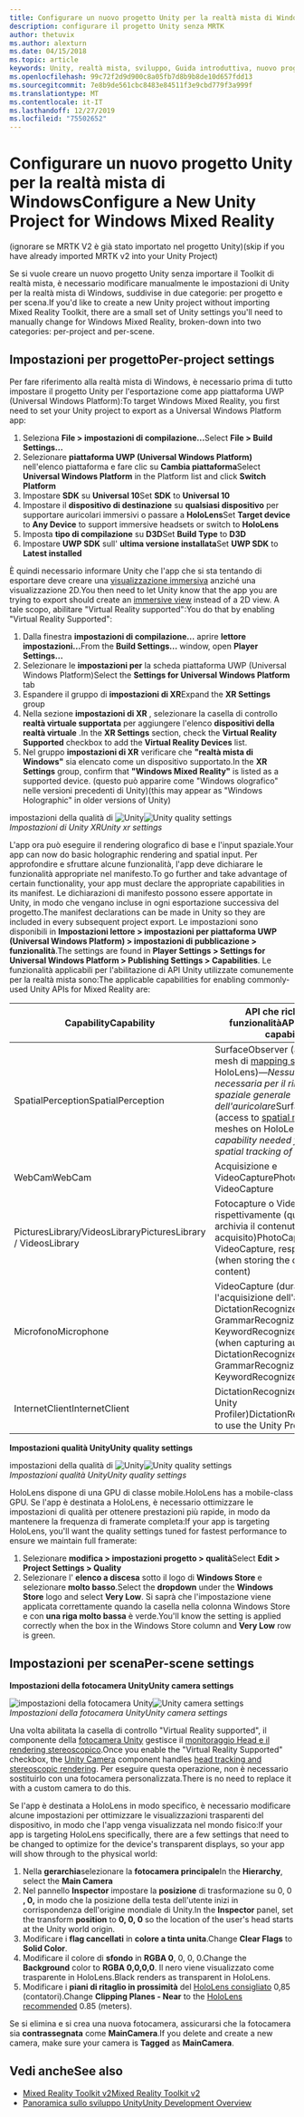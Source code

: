 ```yaml
---
title: Configurare un nuovo progetto Unity per la realtà mista di Windows
description: configurare il progetto Unity senza MRTK
author: thetuvix
ms.author: alexturn
ms.date: 04/15/2018
ms.topic: article
keywords: Unity, realtà mista, sviluppo, Guida introduttiva, nuovo progetto
ms.openlocfilehash: 99c72f2d9d900c8a05fb7d8b9b8de10d657fdd13
ms.sourcegitcommit: 7e8b9de561cbc8483e84511f3e9cbd779f3a999f
ms.translationtype: MT
ms.contentlocale: it-IT
ms.lasthandoff: 12/27/2019
ms.locfileid: "75502652"
---
```

# <a name="configure-a-new-unity-project-for-windows-mixed-reality"></a><span data-ttu-id="7162a-104">Configurare un nuovo progetto Unity per la realtà mista di Windows</span><span class="sxs-lookup"><span data-stu-id="7162a-104">Configure a New Unity Project for Windows Mixed Reality</span></span> 

<span data-ttu-id="7162a-105">(ignorare se MRTK V2 è già stato importato nel progetto Unity)</span><span class="sxs-lookup"><span data-stu-id="7162a-105">(skip if you have already imported MRTK v2 into your Unity Project)</span></span>

<span data-ttu-id="7162a-106">Se si vuole creare un nuovo progetto Unity senza importare il Toolkit di realtà mista, è necessario modificare manualmente le impostazioni di Unity per la realtà mista di Windows, suddivise in due categorie: per progetto e per scena.</span><span class="sxs-lookup"><span data-stu-id="7162a-106">If you'd like to create a new Unity project without importing Mixed Reality Toolkit, there are a small set of Unity settings you'll need to manually change for Windows Mixed Reality, broken-down into two categories: per-project and per-scene.</span></span>

## <a name="per-project-settings"></a><span data-ttu-id="7162a-107">Impostazioni per progetto</span><span class="sxs-lookup"><span data-stu-id="7162a-107">Per-project settings</span></span>

<span data-ttu-id="7162a-108">Per fare riferimento alla realtà mista di Windows, è necessario prima di tutto impostare il progetto Unity per l'esportazione come app piattaforma UWP (Universal Windows Platform):</span><span class="sxs-lookup"><span data-stu-id="7162a-108">To target Windows Mixed Reality, you first need to set your Unity project to export as a Universal Windows Platform app:</span></span> 
1. <span data-ttu-id="7162a-109">Seleziona **File > impostazioni di compilazione...**</span><span class="sxs-lookup"><span data-stu-id="7162a-109">Select **File > Build Settings...**</span></span>
2. <span data-ttu-id="7162a-110">Selezionare **piattaforma UWP (Universal Windows Platform)** nell'elenco piattaforma e fare clic su **Cambia piattaforma**</span><span class="sxs-lookup"><span data-stu-id="7162a-110">Select **Universal Windows Platform** in the Platform list and click **Switch Platform**</span></span>
3. <span data-ttu-id="7162a-111">Impostare **SDK** su **Universal 10**</span><span class="sxs-lookup"><span data-stu-id="7162a-111">Set **SDK** to **Universal 10**</span></span>
4. <span data-ttu-id="7162a-112">Impostare il **dispositivo di destinazione** su **qualsiasi dispositivo** per supportare auricolari immersivi o passare a **HoloLens**</span><span class="sxs-lookup"><span data-stu-id="7162a-112">Set **Target device** to **Any Device** to support immersive headsets or switch to **HoloLens**</span></span>
5. <span data-ttu-id="7162a-113">Imposta **tipo di compilazione** su **D3D**</span><span class="sxs-lookup"><span data-stu-id="7162a-113">Set **Build Type** to **D3D**</span></span>
6. <span data-ttu-id="7162a-114">Impostare **UWP SDK** sull' **ultima versione installata**</span><span class="sxs-lookup"><span data-stu-id="7162a-114">Set **UWP SDK** to **Latest installed**</span></span>

<span data-ttu-id="7162a-115">È quindi necessario informare Unity che l'app che si sta tentando di esportare deve creare una [visualizzazione immersiva](app-views.md) anziché una visualizzazione 2D.</span><span class="sxs-lookup"><span data-stu-id="7162a-115">You then need to let Unity know that the app you are trying to export should create an [immersive view](app-views.md) instead of a 2D view.</span></span> <span data-ttu-id="7162a-116">A tale scopo, abilitare "Virtual Reality supported":</span><span class="sxs-lookup"><span data-stu-id="7162a-116">You do that by enabling "Virtual Reality Supported":</span></span>
1. <span data-ttu-id="7162a-117">Dalla finestra **impostazioni di compilazione...** aprire **lettore impostazioni...**</span><span class="sxs-lookup"><span data-stu-id="7162a-117">From the **Build Settings...** window, open **Player Settings...**</span></span>
2. <span data-ttu-id="7162a-118">Selezionare le **impostazioni per** la scheda piattaforma UWP (Universal Windows Platform)</span><span class="sxs-lookup"><span data-stu-id="7162a-118">Select the **Settings for Universal Windows Platform** tab</span></span>
3. <span data-ttu-id="7162a-119">Espandere il gruppo di **impostazioni di XR**</span><span class="sxs-lookup"><span data-stu-id="7162a-119">Expand the **XR Settings** group</span></span>
4. <span data-ttu-id="7162a-120">Nella sezione **impostazioni di XR** , selezionare la casella di controllo **realtà virtuale supportata** per aggiungere l'elenco **dispositivi della realtà virtuale** .</span><span class="sxs-lookup"><span data-stu-id="7162a-120">In the **XR Settings** section, check the **Virtual Reality Supported** checkbox to add the **Virtual Reality Devices** list.</span></span>
5. <span data-ttu-id="7162a-121">Nel gruppo **impostazioni di XR** verificare che **"realtà mista di Windows"** sia elencato come un dispositivo supportato.</span><span class="sxs-lookup"><span data-stu-id="7162a-121">In the **XR Settings** group, confirm that **"Windows Mixed Reality"** is listed as a supported device.</span></span> <span data-ttu-id="7162a-122">(questo può apparire come "Windows olografico" nelle versioni precedenti di Unity)</span><span class="sxs-lookup"><span data-stu-id="7162a-122">(this may appear as "Windows Holographic" in older versions of Unity)</span></span>

<span data-ttu-id="7162a-123">impostazioni della qualità di ![Unity](images/getting-started-unity-quality-settings.jpg)</span><span class="sxs-lookup"><span data-stu-id="7162a-123">![Unity quality settings](images/getting-started-unity-quality-settings.jpg)</span></span><br>
<span data-ttu-id="7162a-124">*Impostazioni di Unity XR*</span><span class="sxs-lookup"><span data-stu-id="7162a-124">*Unity xr settings*</span></span>

<span data-ttu-id="7162a-125">L'app ora può eseguire il rendering olografico di base e l'input spaziale.</span><span class="sxs-lookup"><span data-stu-id="7162a-125">Your app can now do basic holographic rendering and spatial input.</span></span> <span data-ttu-id="7162a-126">Per approfondire e sfruttare alcune funzionalità, l'app deve dichiarare le funzionalità appropriate nel manifesto.</span><span class="sxs-lookup"><span data-stu-id="7162a-126">To go further and take advantage of certain functionality, your app must declare the appropriate capabilities in its manifest.</span></span> <span data-ttu-id="7162a-127">Le dichiarazioni di manifesto possono essere apportate in Unity, in modo che vengano incluse in ogni esportazione successiva del progetto.</span><span class="sxs-lookup"><span data-stu-id="7162a-127">The manifest declarations can be made in Unity so they are included in every subsequent project export.</span></span> <span data-ttu-id="7162a-128">Le impostazioni sono disponibili in **Impostazioni lettore > impostazioni per piattaforma UWP (Universal Windows Platform) > impostazioni di pubblicazione > funzionalità**.</span><span class="sxs-lookup"><span data-stu-id="7162a-128">The settings are found in **Player Settings > Settings for Universal Windows Platform > Publishing Settings > Capabilities**.</span></span> <span data-ttu-id="7162a-129">Le funzionalità applicabili per l'abilitazione di API Unity utilizzate comunemente per la realtà mista sono:</span><span class="sxs-lookup"><span data-stu-id="7162a-129">The applicable capabilities for enabling commonly-used Unity APIs for Mixed Reality are:</span></span>

|  <span data-ttu-id="7162a-130">Capability</span><span class="sxs-lookup"><span data-stu-id="7162a-130">Capability</span></span>  |  <span data-ttu-id="7162a-131">API che richiedono funzionalità</span><span class="sxs-lookup"><span data-stu-id="7162a-131">APIs requiring capability</span></span> | 
|----------|----------|
|  <span data-ttu-id="7162a-132">SpatialPerception</span><span class="sxs-lookup"><span data-stu-id="7162a-132">SpatialPerception</span></span>  |  <span data-ttu-id="7162a-133">SurfaceObserver (accesso ai mesh di [mapping spaziale](spatial-mapping.md) in HoloLens)&mdash;*Nessuna funzionalità necessaria per il rilevamento spaziale generale dell'auricolare*</span><span class="sxs-lookup"><span data-stu-id="7162a-133">SurfaceObserver (access to [spatial mapping](spatial-mapping.md) meshes on HoloLens)&mdash;*No capability needed for general spatial tracking of the headset*</span></span> | 
|  <span data-ttu-id="7162a-134">WebCam</span><span class="sxs-lookup"><span data-stu-id="7162a-134">WebCam</span></span>  |  <span data-ttu-id="7162a-135">Acquisizione e VideoCapture</span><span class="sxs-lookup"><span data-stu-id="7162a-135">PhotoCapture and VideoCapture</span></span> | 
|  <span data-ttu-id="7162a-136">PicturesLibrary/VideosLibrary</span><span class="sxs-lookup"><span data-stu-id="7162a-136">PicturesLibrary / VideosLibrary</span></span>  |  <span data-ttu-id="7162a-137">Fotocapture o VideoCapture, rispettivamente (quando si archivia il contenuto acquisito)</span><span class="sxs-lookup"><span data-stu-id="7162a-137">PhotoCapture or VideoCapture, respectively (when storing the captured content)</span></span> | 
|  <span data-ttu-id="7162a-138">Microfono</span><span class="sxs-lookup"><span data-stu-id="7162a-138">Microphone</span></span>  |  <span data-ttu-id="7162a-139">VideoCapture (durante l'acquisizione dell'audio), DictationRecognizer, GrammarRecognizer e KeywordRecognizer</span><span class="sxs-lookup"><span data-stu-id="7162a-139">VideoCapture (when capturing audio), DictationRecognizer, GrammarRecognizer, and KeywordRecognizer</span></span> | 
|  <span data-ttu-id="7162a-140">InternetClient</span><span class="sxs-lookup"><span data-stu-id="7162a-140">InternetClient</span></span>  |  <span data-ttu-id="7162a-141">DictationRecognizer (e per usare Unity Profiler)</span><span class="sxs-lookup"><span data-stu-id="7162a-141">DictationRecognizer (and to use the Unity Profiler)</span></span> | 

<span data-ttu-id="7162a-142">**Impostazioni qualità Unity**</span><span class="sxs-lookup"><span data-stu-id="7162a-142">**Unity quality settings**</span></span>

<span data-ttu-id="7162a-143">impostazioni della qualità di ![Unity](images/getting-started-unity-quality-settings.jpg)</span><span class="sxs-lookup"><span data-stu-id="7162a-143">![Unity quality settings](images/getting-started-unity-quality-settings.jpg)</span></span><br>
<span data-ttu-id="7162a-144">*Impostazioni qualità Unity*</span><span class="sxs-lookup"><span data-stu-id="7162a-144">*Unity quality settings*</span></span>

<span data-ttu-id="7162a-145">HoloLens dispone di una GPU di classe mobile.</span><span class="sxs-lookup"><span data-stu-id="7162a-145">HoloLens has a mobile-class GPU.</span></span> <span data-ttu-id="7162a-146">Se l'app è destinata a HoloLens, è necessario ottimizzare le impostazioni di qualità per ottenere prestazioni più rapide, in modo da mantenere la frequenza di framerate completa:</span><span class="sxs-lookup"><span data-stu-id="7162a-146">If your app is targeting HoloLens, you'll want the quality settings tuned for fastest performance to ensure we maintain full framerate:</span></span>
1. <span data-ttu-id="7162a-147">Selezionare **modifica > impostazioni progetto > qualità**</span><span class="sxs-lookup"><span data-stu-id="7162a-147">Select **Edit > Project Settings > Quality**</span></span>
2. <span data-ttu-id="7162a-148">Selezionare l' **elenco a discesa** sotto il logo di **Windows Store** e selezionare **molto basso**.</span><span class="sxs-lookup"><span data-stu-id="7162a-148">Select the **dropdown** under the **Windows Store** logo and select **Very Low**.</span></span> <span data-ttu-id="7162a-149">Si saprà che l'impostazione viene applicata correttamente quando la casella nella colonna Windows Store e con **una riga molto bassa** è verde.</span><span class="sxs-lookup"><span data-stu-id="7162a-149">You'll know the setting is applied correctly when the box in the Windows Store column and **Very Low** row is green.</span></span>

## <a name="per-scene-settings"></a><span data-ttu-id="7162a-150">Impostazioni per scena</span><span class="sxs-lookup"><span data-stu-id="7162a-150">Per-scene settings</span></span>

<span data-ttu-id="7162a-151">**Impostazioni della fotocamera Unity**</span><span class="sxs-lookup"><span data-stu-id="7162a-151">**Unity camera settings**</span></span>

<span data-ttu-id="7162a-152">![impostazioni della fotocamera Unity](images/Unitycamerasettings.png)</span><span class="sxs-lookup"><span data-stu-id="7162a-152">![Unity camera settings](images/Unitycamerasettings.png)</span></span><br>
<span data-ttu-id="7162a-153">*Impostazioni della fotocamera Unity*</span><span class="sxs-lookup"><span data-stu-id="7162a-153">*Unity camera settings*</span></span>

<span data-ttu-id="7162a-154">Una volta abilitata la casella di controllo "Virtual Reality supported", il componente della [fotocamera Unity](camera-in-unity.md) gestisce il [monitoraggio Head e il rendering stereoscopico](rendering.md).</span><span class="sxs-lookup"><span data-stu-id="7162a-154">Once you enable the "Virtual Reality Supported" checkbox, the [Unity Camera](camera-in-unity.md) component handles [head tracking and stereoscopic rendering](rendering.md).</span></span> <span data-ttu-id="7162a-155">Per eseguire questa operazione, non è necessario sostituirlo con una fotocamera personalizzata.</span><span class="sxs-lookup"><span data-stu-id="7162a-155">There is no need to replace it with a custom camera to do this.</span></span>

<span data-ttu-id="7162a-156">Se l'app è destinata a HoloLens in modo specifico, è necessario modificare alcune impostazioni per ottimizzare le visualizzazioni trasparenti del dispositivo, in modo che l'app venga visualizzata nel mondo fisico:</span><span class="sxs-lookup"><span data-stu-id="7162a-156">If your app is targeting HoloLens specifically, there are a few settings that need to be changed to optimize for the device's transparent displays, so your app will show through to the physical world:</span></span>
1. <span data-ttu-id="7162a-157">Nella **gerarchia**selezionare la **fotocamera principale**</span><span class="sxs-lookup"><span data-stu-id="7162a-157">In the **Hierarchy**, select the **Main Camera**</span></span>
2. <span data-ttu-id="7162a-158">Nel pannello **Inspector** impostare la **posizione** di trasformazione su 0, 0 **, 0,** in modo che la posizione della testa dell'utente inizi in corrispondenza dell'origine mondiale di Unity.</span><span class="sxs-lookup"><span data-stu-id="7162a-158">In the **Inspector** panel, set the transform **position** to **0, 0, 0** so the location of the user's head starts at the Unity world origin.</span></span>
3. <span data-ttu-id="7162a-159">Modificare i **flag cancellati** in **colore a tinta unita**.</span><span class="sxs-lookup"><span data-stu-id="7162a-159">Change **Clear Flags** to **Solid Color**.</span></span>
4. <span data-ttu-id="7162a-160">Modificare il colore di **sfondo** in **RGBA 0**, 0, 0, 0.</span><span class="sxs-lookup"><span data-stu-id="7162a-160">Change the **Background** color to **RGBA 0,0,0,0**.</span></span> <span data-ttu-id="7162a-161">Il nero viene visualizzato come trasparente in HoloLens.</span><span class="sxs-lookup"><span data-stu-id="7162a-161">Black renders as transparent in HoloLens.</span></span>
5. <span data-ttu-id="7162a-162">Modificare i **piani di ritaglio in prossimità** del [HoloLens consigliato](camera-in-unity.md#clip-planes) 0,85 (contatori).</span><span class="sxs-lookup"><span data-stu-id="7162a-162">Change **Clipping Planes - Near** to the [HoloLens recommended](camera-in-unity.md#clip-planes) 0.85 (meters).</span></span>

<span data-ttu-id="7162a-163">Se si elimina e si crea una nuova fotocamera, assicurarsi che la fotocamera sia **contrassegnata** come **MainCamera**.</span><span class="sxs-lookup"><span data-stu-id="7162a-163">If you delete and create a new camera, make sure your camera is **Tagged** as **MainCamera**.</span></span>


## <a name="see-also"></a><span data-ttu-id="7162a-164">Vedi anche</span><span class="sxs-lookup"><span data-stu-id="7162a-164">See also</span></span>
* [<span data-ttu-id="7162a-165">Mixed Reality Toolkit v2</span><span class="sxs-lookup"><span data-stu-id="7162a-165">Mixed Reality Toolkit v2</span></span>](mrtk-getting-started.md)
* [<span data-ttu-id="7162a-166">Panoramica sullo sviluppo Unity</span><span class="sxs-lookup"><span data-stu-id="7162a-166">Unity Development Overview</span></span>](unity-development-overview.md)
